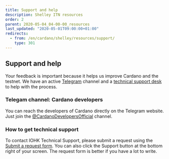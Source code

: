 ```yaml
---
title: Support and help
description: Shelley ITN resources
order: 2
parent: 2020-05-04_04-00-00_resources
last_updated: "2020-05-01T09:00:00+01:00"
redirects:
  - from: /en/cardano/shelley/resources/support/
    type: 301
---
```

## Support and help

Your feedback is important because it helps us improve Cardano and the testnet. We have an active [Telegram](https://t.me/CardanoDevelopersOfficial) channel and a [technical support desk](https://iohk.zendesk.com/hc/en-us/categories/360002392053-Shelley-Incentivized-Testnet) to help with the process.

### Telegam channel: Cardano developers

You can reach the developers of Cardano directly on the Telegram website. Just join the [@CardanoDevelopersOfficial](https://t.me/CardanoDevelopersOfficial) channel.

### How to get technical support

To contact IOHK Technical Support, please submit a request using the [Submit a request form](https://iohk.zendesk.com/hc/en-us/requests/new).
You can also click the Support button at the bottom right of your 
screen. The request form is better if you have a lot to write.
